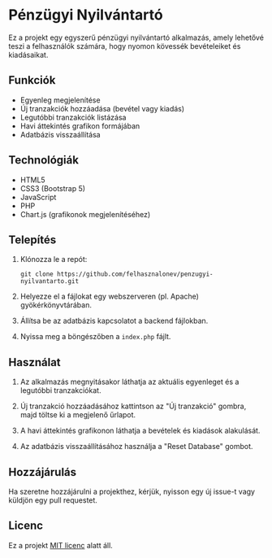# Pénzügyi Nyilvántartó

Ez a projekt egy egyszerű pénzügyi nyilvántartó alkalmazás, amely lehetővé teszi a felhasználók számára, hogy nyomon kövessék bevételeiket és kiadásaikat.

## Funkciók

- Egyenleg megjelenítése
- Új tranzakciók hozzáadása (bevétel vagy kiadás)
- Legutóbbi tranzakciók listázása
- Havi áttekintés grafikon formájában
- Adatbázis visszaállítása

## Technológiák

- HTML5
- CSS3 (Bootstrap 5)
- JavaScript
- PHP
- Chart.js (grafikonok megjelenítéséhez)

## Telepítés

1. Klónozza le a repót:
   ```
   git clone https://github.com/felhasznalonev/penzugyi-nyilvantarto.git
   ```

2. Helyezze el a fájlokat egy webszerveren (pl. Apache) gyökérkönyvtárában.

3. Állítsa be az adatbázis kapcsolatot a backend fájlokban.

4. Nyissa meg a böngészőben a `index.php` fájlt.

## Használat

1. Az alkalmazás megnyitásakor láthatja az aktuális egyenleget és a legutóbbi tranzakciókat.

2. Új tranzakció hozzáadásához kattintson az "Új tranzakció" gombra, majd töltse ki a megjelenő űrlapot.

3. A havi áttekintés grafikonon láthatja a bevételek és kiadások alakulását.

4. Az adatbázis visszaállításához használja a "Reset Database" gombot.

## Hozzájárulás

Ha szeretne hozzájárulni a projekthez, kérjük, nyisson egy új issue-t vagy küldjön egy pull requestet.

## Licenc

Ez a projekt [MIT licenc](https://opensource.org/licenses/MIT) alatt áll.
